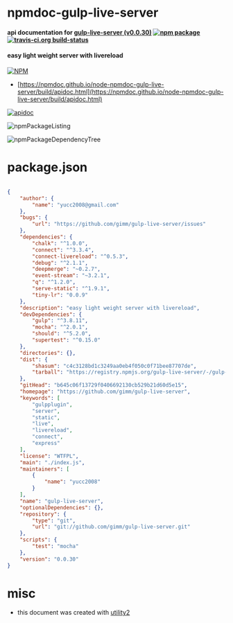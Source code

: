 # npmdoc-gulp-live-server

#### api documentation for  [gulp-live-server (v0.0.30)](https://github.com/gimm/gulp-live-server)  [![npm package](https://img.shields.io/npm/v/npmdoc-gulp-live-server.svg?style=flat-square)](https://www.npmjs.org/package/npmdoc-gulp-live-server) [![travis-ci.org build-status](https://api.travis-ci.org/npmdoc/node-npmdoc-gulp-live-server.svg)](https://travis-ci.org/npmdoc/node-npmdoc-gulp-live-server)

#### easy light weight server with livereload

[![NPM](https://nodei.co/npm/gulp-live-server.png?downloads=true&downloadRank=true&stars=true)](https://www.npmjs.com/package/gulp-live-server)

- [https://npmdoc.github.io/node-npmdoc-gulp-live-server/build/apidoc.html](https://npmdoc.github.io/node-npmdoc-gulp-live-server/build/apidoc.html)

[![apidoc](https://npmdoc.github.io/node-npmdoc-gulp-live-server/build/screenCapture.buildCi.browser.%252Ftmp%252Fbuild%252Fapidoc.html.png)](https://npmdoc.github.io/node-npmdoc-gulp-live-server/build/apidoc.html)

![npmPackageListing](https://npmdoc.github.io/node-npmdoc-gulp-live-server/build/screenCapture.npmPackageListing.svg)

![npmPackageDependencyTree](https://npmdoc.github.io/node-npmdoc-gulp-live-server/build/screenCapture.npmPackageDependencyTree.svg)



# package.json

```json

{
    "author": {
        "name": "yucc2008@gmail.com"
    },
    "bugs": {
        "url": "https://github.com/gimm/gulp-live-server/issues"
    },
    "dependencies": {
        "chalk": "^1.0.0",
        "connect": "^3.3.4",
        "connect-livereload": "^0.5.3",
        "debug": "^2.1.1",
        "deepmerge": "~0.2.7",
        "event-stream": "~3.2.1",
        "q": "^1.2.0",
        "serve-static": "^1.9.1",
        "tiny-lr": "0.0.9"
    },
    "description": "easy light weight server with livereload",
    "devDependencies": {
        "gulp": "^3.8.11",
        "mocha": "^2.0.1",
        "should": "^5.2.0",
        "supertest": "^0.15.0"
    },
    "directories": {},
    "dist": {
        "shasum": "c4c3128bd1c3249aa0eb4f050c0f71bee87707de",
        "tarball": "https://registry.npmjs.org/gulp-live-server/-/gulp-live-server-0.0.30.tgz"
    },
    "gitHead": "b645c06f13729f0406692130cb529b21d60d5e15",
    "homepage": "https://github.com/gimm/gulp-live-server",
    "keywords": [
        "gulpplugin",
        "server",
        "static",
        "live",
        "livereload",
        "connect",
        "express"
    ],
    "license": "WTFPL",
    "main": "./index.js",
    "maintainers": [
        {
            "name": "yucc2008"
        }
    ],
    "name": "gulp-live-server",
    "optionalDependencies": {},
    "repository": {
        "type": "git",
        "url": "git://github.com/gimm/gulp-live-server.git"
    },
    "scripts": {
        "test": "mocha"
    },
    "version": "0.0.30"
}
```



# misc
- this document was created with [utility2](https://github.com/kaizhu256/node-utility2)

